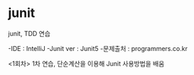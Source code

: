 # junit
junit, TDD 연습

-IDE : IntelliJ
-Junit ver : Junit5
-문제출처 : programmers.co.kr

<Junit>
<1회차>
	1차 연습, 단순계산을 이용해 Junit 사용방법을 배움
